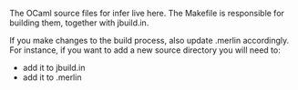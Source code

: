 The OCaml source files for infer live here. The Makefile is
responsible for building them, together with jbuild.in.

If you make changes to the build process, also update .merlin
accordingly. For instance, if you want to add a new source directory
you will need to:
- add it to jbuild.in
- add it to .merlin
